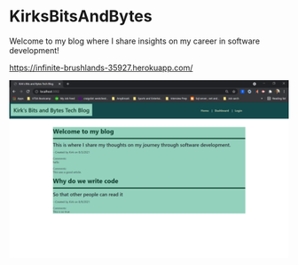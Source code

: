 # KirksBitsAndBytes

Welcome to my blog where I share insights on my career in software development!

https://infinite-brushlands-35927.herokuapp.com/

![Technical Blog](images/techblog.png)
